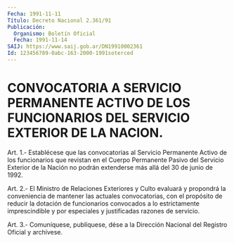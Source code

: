 ```yaml
---
Fecha: 1991-11-11
Título: Decreto Nacional 2.361/91
Publicación:
  Organismo: Boletín Oficial
  Fecha: 1991-11-14
SAIJ: https://www.saij.gob.ar/DN19910002361
Id: 123456789-0abc-163-2000-1991soterced
---
```

# CONVOCATORIA A SERVICIO PERMANENTE ACTIVO DE LOS FUNCIONARIOS DEL SERVICIO EXTERIOR DE LA NACION.

<a id="1"></a>
Art.  1.-  Establécese  que  las  convocatorias  al  Servicio Permanente    Activo  de los funcionarios que revistan en el Cuerpo Permanente Pasivo del Servicio  Exterior  de  la  Nación  no podrán extenderse más allá del 30 de junio de 1992.

<a id="2"></a>
Art. 2.- El Ministro de Relaciones Exteriores y Culto evaluará y propondrá la conveniencia de mantener las actuales convocatorias,    con  el  propósito  de  reducir  la  dotación  de funcionarios convocados  a  lo  estrictamente  imprescindible y por especiales y justificadas razones de servicio.

<a id="3"></a>
Art. 3.- Comuníquese, publíquese, dése a la Dirección Nacional del Registro Oficial y archívese.